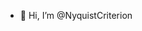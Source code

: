 - 👋 Hi, I’m @NyquistCriterion

<!---
NyquistCriterion/NyquistCriterion is a ✨ special ✨ repository because its `README.md` (this file) appears on your GitHub profile.
You can click the Preview link to take a look at your changes.
--->
